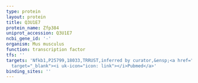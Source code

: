 ```yaml
---
type: protein
layout: protein
title: Q3U1E7
protein_name: Zfp384
uniprot_accession: Q3U1E7
ncbi_gene_id: '-'
organism: Mus musculus
function: transcription factor
tfs: ''
targets: 'Nfkb1,P25799,18033,TRRUST,inferred by curator,&ensp;<a href="https://www.ncbi.nlm.nih.gov/pubmed/?term=12061770%5Buid%5D"
  target="_blank"><i uk-icon="icon: link"></i>Pubmed</a>'
binding_sites: ''
---
```

